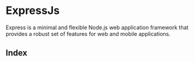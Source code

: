 # ExpressJs

Express is a minimal and flexible Node.js web application framework that provides a robust set of features for web and mobile applications.

## Index

